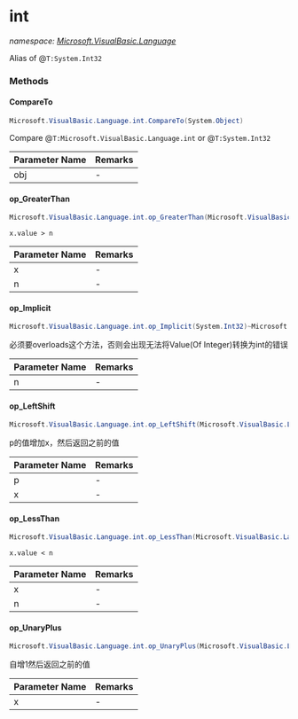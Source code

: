 ﻿# int
_namespace: <a href="#" onClick="load('/docs/Microsoft.VisualBasic.Language/index.md')">Microsoft.VisualBasic.Language</a>_

Alias of @``T:System.Int32``



### Methods

#### CompareTo
```csharp
Microsoft.VisualBasic.Language.int.CompareTo(System.Object)
```
Compare @``T:Microsoft.VisualBasic.Language.int`` or @``T:System.Int32``

|Parameter Name|Remarks|
|--------------|-------|
|obj|-|


#### op_GreaterThan
```csharp
Microsoft.VisualBasic.Language.int.op_GreaterThan(Microsoft.VisualBasic.Language.int,System.Int32)
```
``x.value > n``

|Parameter Name|Remarks|
|--------------|-------|
|x|-|
|n|-|


#### op_Implicit
```csharp
Microsoft.VisualBasic.Language.int.op_Implicit(System.Int32)~Microsoft.VisualBasic.Language.int
```
必须要overloads这个方法，否则会出现无法将Value(Of Integer)转换为int的错误

|Parameter Name|Remarks|
|--------------|-------|
|n|-|


#### op_LeftShift
```csharp
Microsoft.VisualBasic.Language.int.op_LeftShift(Microsoft.VisualBasic.Language.int,System.Int32)
```
p的值增加x，然后返回之前的值

|Parameter Name|Remarks|
|--------------|-------|
|p|-|
|x|-|


#### op_LessThan
```csharp
Microsoft.VisualBasic.Language.int.op_LessThan(Microsoft.VisualBasic.Language.int,System.Int32)
```
``x.value < n``

|Parameter Name|Remarks|
|--------------|-------|
|x|-|
|n|-|


#### op_UnaryPlus
```csharp
Microsoft.VisualBasic.Language.int.op_UnaryPlus(Microsoft.VisualBasic.Language.int)
```
自增1然后返回之前的值

|Parameter Name|Remarks|
|--------------|-------|
|x|-|



